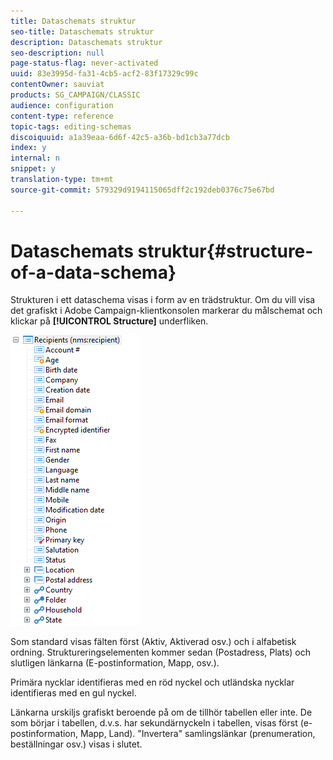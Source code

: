 ```yaml
---
title: Dataschemats struktur
seo-title: Dataschemats struktur
description: Dataschemats struktur
seo-description: null
page-status-flag: never-activated
uuid: 83e3995d-fa31-4cb5-acf2-83f17329c99c
contentOwner: sauviat
products: SG_CAMPAIGN/CLASSIC
audience: configuration
content-type: reference
topic-tags: editing-schemas
discoiquuid: a1a39eaa-6d6f-42c5-a36b-bd1cb3a77dcb
index: y
internal: n
snippet: y
translation-type: tm+mt
source-git-commit: 579329d9194115065dff2c192deb0376c75e67bd

---
```



# Dataschemats struktur{#structure-of-a-data-schema}

Strukturen i ett dataschema visas i form av en trädstruktur. Om du vill visa det grafiskt i Adobe Campaign-klientkonsolen markerar du målschemat och klickar på **[!UICONTROL Structure]** underfliken.

![](assets/d_ncs_integration_schema_arbo.png)

Som standard visas fälten först (Aktiv, Aktiverad osv.) och i alfabetisk ordning. Struktureringselementen kommer sedan (Postadress, Plats) och slutligen länkarna (E-postinformation, Mapp, osv.).

Primära nycklar identifieras med en röd nyckel och utländska nycklar identifieras med en gul nyckel.

Länkarna urskiljs grafiskt beroende på om de tillhör tabellen eller inte. De som börjar i tabellen, d.v.s. har sekundärnyckeln i tabellen, visas först (e-postinformation, Mapp, Land). &quot;Invertera&quot; samlingslänkar (prenumeration, beställningar osv.) visas i slutet.
